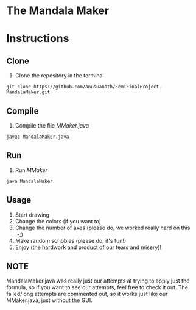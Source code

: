 # The Mandala Maker

# Instructions

## Clone 
  1. Clone the repository in the terminal
```
git clone https://github.com/anusuanath/Sem1FinalProject-MandalaMaker.git
```

## Compile
  1. Compile the file *MMaker.java*
```
javac MandalaMaker.java
```

## Run
  1. Run *MMaker* 
```
java MandalaMaker
```
  
## Usage
  1. Start drawing
  2. Change the colors (if you want to) 
  3. Change the number of axes (please do, we worked really hard on this ;-;) 
  4. Make random scribbles (please do, it's fun!) 
  5. Enjoy (the hardwork and product of our tears and misery)!

## NOTE
  MandalaMaker.java was really just our attempts at trying to apply just the formula, so if you want to see our attempts, feel free to check it out. The failed/long attempts are commented out, so it works just like our MMaker.java, just without the GUI.
